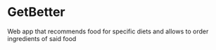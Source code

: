 # GetBetter
Web app that recommends food for specific diets and allows to order ingredients of said food

